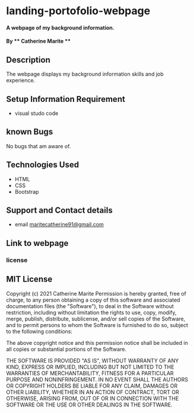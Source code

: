 # landing-portofolio-webpage
#### A webpage of my background information.
#### By ** Catherine Marite **
## Description
The webpage displays my background information skills and job experience.
## Setup Information Requirement
* visual studo code
## known Bugs
No bugs that am aware of.
## Technologies Used
* HTML
* CSS
* Bootstrap
## Support and Contact details
* email maritecatherine91@gmail.com
## Link to webpage
### license
MIT License
-----------

Copyright (c) 2021 Catherine Marite
Permission is hereby granted, free of charge, to any person
obtaining a copy of this software and associated documentation
files (the "Software"), to deal in the Software without
restriction, including without limitation the rights to use,
copy, modify, merge, publish, distribute, sublicense, and/or sell
copies of the Software, and to permit persons to whom the
Software is furnished to do so, subject to the following
conditions:

The above copyright notice and this permission notice shall be
included in all copies or substantial portions of the Software.

THE SOFTWARE IS PROVIDED "AS IS", WITHOUT WARRANTY OF ANY KIND,
EXPRESS OR IMPLIED, INCLUDING BUT NOT LIMITED TO THE WARRANTIES
OF MERCHANTABILITY, FITNESS FOR A PARTICULAR PURPOSE AND
NONINFRINGEMENT. IN NO EVENT SHALL THE AUTHORS OR COPYRIGHT
HOLDERS BE LIABLE FOR ANY CLAIM, DAMAGES OR OTHER LIABILITY,
WHETHER IN AN ACTION OF CONTRACT, TORT OR OTHERWISE, ARISING
FROM, OUT OF OR IN CONNECTION WITH THE SOFTWARE OR THE USE OR
OTHER DEALINGS IN THE SOFTWARE.
		

